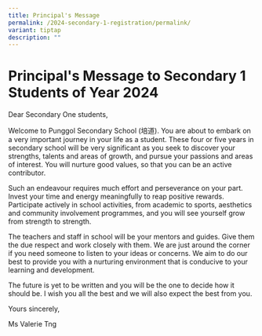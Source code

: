 ```yaml
---
title: Principal's Message
permalink: /2024-secondary-1-registration/permalink/
variant: tiptap
description: ""
---
```

<h1><strong>Principal's Message to Secondary 1 Students of Year 2024</strong></h1><p>Dear Secondary One students,</p><p>Welcome to Punggol Secondary School (培道). You are about to embark on a very important journey in your life as a student. These four or five years in secondary school will be very significant as you seek to discover your strengths, talents and areas of growth, and pursue your passions and areas of interest. You will nurture good values, so that you can be an active contributor.</p><p>Such an endeavour requires much effort and perseverance on your part. Invest your time and energy meaningfully to reap positive rewards. Participate actively in school activities, from academic to sports, aesthetics and community involvement programmes, and you will see yourself grow from strength to strength.</p><p>The teachers and staff in school will be your mentors and guides. Give them the due respect and work closely with them. We are just around the corner if you need someone to listen to your ideas or concerns. We aim to do our best to provide you with a nurturing environment that is conducive to your learning and development.</p><p>The future is yet to be written and you will be the one to decide how it should be. I wish you all the best and we will also expect the best from you.</p><p></p><p>Yours sincerely,</p><p>Ms Valerie Tng</p><p></p>